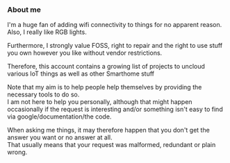 ### About me

I'm a huge fan of adding wifi connectivity to things for no apparent reason.
Also, I really like RGB lights.

Furthermore, I strongly value FOSS, right to repair and the right to use stuff you own however you like without vendor restrictions.

Therefore, this account contains a growing list of projects to uncloud various IoT things as well as other Smarthome stuff

Note that my aim is to help people help themselves by providing the necessary tools to do so.<br/>
I am not here to help you personally, although that might happen occasionally if the request is interesting and/or something isn't easy to find via google/documentation/the code.

When asking me things, it may therefore happen that you don't get the answer you want or no answer at all.<br/>
That usually means that your request was malformed, redundant or plain wrong.
